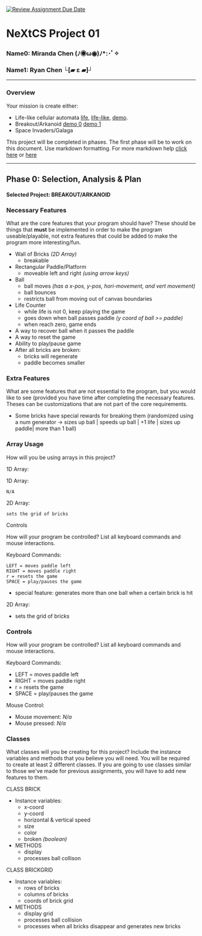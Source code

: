 [![Review Assignment Due Date](https://classroom.github.com/assets/deadline-readme-button-22041afd0340ce965d47ae6ef1cefeee28c7c493a6346c4f15d667ab976d596c.svg)](https://classroom.github.com/a/PX83n--N)
# NeXtCS Project 01
### Name0: Miranda Chen (ﾉ◉ω◉)ﾉ*:･ﾟ✧
### Name1: Ryan Chen └[▰ ε ▰]┘
---

### Overview
Your mission is create either:
- Life-like cellular automata [life](https://en.wikipedia.org/wiki/Conway%27s_Game_of_Life), [life-like](https://en.wikipedia.org/wiki/Life-like_cellular_automaton), [demo](https://www.netlogoweb.org/launch#https://www.netlogoweb.org/assets/modelslib/Sample%20Models/Computer%20Science/Cellular%20Automata/Life.nlogo).
- Breakout/Arkanoid [demo 0](https://elgoog.im/breakout/)  [demo 1](https://www.crazygames.com/game/atari-breakout)
- Space Invaders/Galaga

This project will be completed in phases. The first phase will be to work on this document. Use markdown formatting. For more markdown help [click here](https://github.com/adam-p/markdown-here/wiki/Markdown-Cheatsheet) or [here](https://docs.github.com/en/get-started/writing-on-github/getting-started-with-writing-and-formatting-on-github/basic-writing-and-formatting-syntax)


---

## Phase 0: Selection, Analysis & Plan

#### Selected Project: BREAKOUT/ARKANOID

### Necessary Features
What are the core features that your program should have? These should be things that __must__ be implemented in order to make the program useable/playable, not extra features that could be added to make the program more interesting/fun.

- Wall of Bricks *(2D Array)*
    - breakable
- Rectangular Paddle/Platform
    - moveable left and right *(using arrow keys)*
- Ball
    - ball moves *(has a x-pos, y-pos, hori-movement, and vert movement)*
    - ball bounces
    - restricts ball from moving out of canvas boundaries 
- Life Counter
    - while life is not 0, keep playing the game
    - goes down when ball passes paddle *(y coord of ball >= paddle)*
    - when reach zero, game ends 
- A way to recover ball when it passes the paddle
- A way to reset the game
- Ability to play/pause game
- After all bricks are broken:
    - bricks will regenerate
    - paddle becomes smaller

### Extra Features
What are some features that are not essential to the program, but you would like to see (provided you have time after completing the necessary features. Theses can be customizations that are not part of the core requirements.

- Some bricks have special rewards for breaking them (randomized using a num generator -> sizes up ball | speeds up ball | +1 life | sizes up paddle| more than 1 ball)

### Array Usage
How will you be using arrays in this project?

1D Array:

1D Array:

    N/A

2D Array:

    sets the grid of bricks

Controls

How will your program be controlled? List all keyboard commands and mouse interactions.

Keyboard Commands:

    LEFT = moves paddle left
    RIGHT = moves paddle right
    r = resets the game
    SPACE = play/pauses the game

- special feature: generates more than one ball when a certain  brick is hit

2D Array:
- sets the grid of bricks 


### Controls
How will your program be controlled? List all keyboard commands and mouse interactions.

Keyboard Commands:
- LEFT = moves paddle left
- RIGHT = moves paddle right
- r = resets the game
- SPACE = play/pauses the game

Mouse Control: 
- Mouse movement: *N/a*
- Mouse pressed: *N/a*


### Classes
What classes will you be creating for this project? Include the instance variables and methods that you believe you will need. You will be required to create at least 2 different classes. If you are going to use classes similar to those we've made for previous assignments, you will have to add new features to them.

CLASS BRICK
- Instance variables:
  - x-coord
  - y-coord
  - horizontal & vertical speed
  - size
  - color
  - broken *(boolean)*
- METHODS
  - display
  - processes ball collison

CLASS BRICKGRID
- Instance variables:
  - rows of bricks
  - columns of bricks
  - coords of brick grid
- METHODS
  - display grid
  - processes ball collision
  - processes when all bricks disappear and generates new bricks
